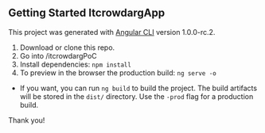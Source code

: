 ## Getting Started ItcrowdargApp
This project was generated with [Angular CLI](https://github.com/angular/angular-cli) version 1.0.0-rc.2.

1. Download or clone this repo.
2. Go into /itcrowdargPoC
3. Install dependencies: `npm install`
4. To preview in the browser the production build: `ng serve -o`

* If you want, you can run `ng build` to build the project. The build artifacts will be stored in the `dist/` directory. Use the `-prod` flag for a production build.

Thank you!
